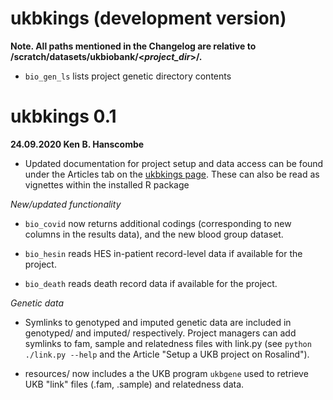 # ukbkings (development version)

**Note. All paths mentioned in the Changelog are relative to /scratch/datasets/ukbiobank/\<*project_dir*\>/.**

* `bio_gen_ls` lists project genetic directory contents


# ukbkings 0.1

**24.09.2020 Ken B. Hanscombe**

* Updated documentation for project setup and data access can be found under the Articles tab on the [ukbkings page](https://kenhanscombe.github.io/ukbkings/). These can also be read as vignettes within the installed R package

*New/updated functionality*

* `bio_covid` now returns additional codings (corresponding to new columns in the results data), and the new blood group dataset.

* `bio_hesin` reads HES in-patient record-level data if available for the project.

* `bio_death` reads death record data if available for the project.

*Genetic data*

* Symlinks to genotyped and imputed genetic data are included in genotyped/ and imputed/ respectively. Project managers can add symlinks to fam, sample and relatedness files with link.py (see `python ./link.py --help` and the Article "Setup a UKB project on Rosalind").

* resources/ now includes a the UKB program `ukbgene` used to retrieve UKB "link" files (.fam, .sample) and relatedness data.
